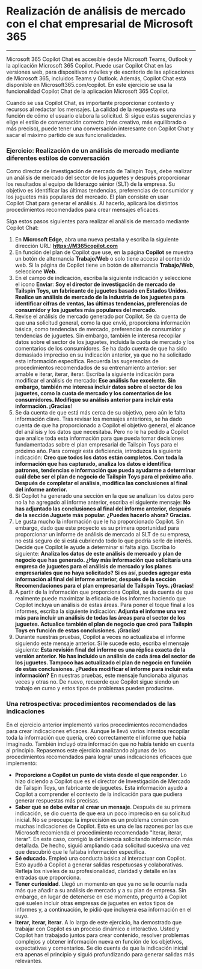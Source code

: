 # Realización de análisis de mercado con el chat empresarial de Microsoft 365
---
Microsoft 365 Copilot Chat es accesible desde Microsoft Teams, Outlook y la aplicación Microsoft 365 Copilot. Puede usar Copilot Chat en las versiones web, para dispositivos móviles y de escritorio de las aplicaciones de Microsoft 365, incluidos Teams y Outlook. Además, Copilot Chat está disponible en Microsoft365.com/copilot. En este ejercicio se usa la funcionalidad Copilot Chat de la aplicación Microsoft 365 Copilot.

Cuando se usa Copilot Chat, es importante proporcionar contexto y recursos al redactar los mensajes. La calidad de la respuesta es una función de cómo el usuario elabora la solicitud. Si sigue estas sugerencias y elige el estilo de conversación correcto (más creativo, más equilibrado o más preciso), puede tener una conversación interesante con Copilot Chat y sacar el máximo partido de sus funcionalidades.

### Ejercicio: Realización de un análisis de mercado mediante diferentes estilos de conversación

Como director de investigación de mercado de Tailspin Toys, debe realizar un análisis de mercado del sector de los juguetes y después proporcionar los resultados al equipo de liderazgo sénior (SLT) de la empresa. Su objetivo es identificar las últimas tendencias, preferencias de consumidor y los juguetes más populares del mercado. El plan consiste en usar Copilot Chat para generar el análisis. Al hacerlo, aplicará los distintos procedimientos recomendados para crear mensajes eficaces. 

Siga estos pasos siguientes para realizar el análisis de mercado mediante Copilot Chat:

1. En **Microsoft Edge**, abra una nueva pestaña y escriba la siguiente dirección URL: **https://M365copilot.com**
1. En función del plan de Copilot que use, en la página **Copilot** se muestra un botón de alternancia **Trabajo/Web** o solo tiene acceso al contenido web. Si la página de Copilot tiene un botón de alternancia **Trabajo/Web**, seleccione **Web**.
1. En el campo de indicación, escriba la siguiente indicación y seleccione el icono **Enviar**: **Soy el director de investigación de mercado de Tailspin Toys, un fabricante de juguetes basado en Estados Unidos. Realice un análisis de mercado de la industria de los juguetes para identificar cifras de ventas, las últimas tendencias, preferencias de consumidor y los juguetes más populares del mercado**.
1. Revise el análisis de mercado generado por Copilot. Se da cuenta de que una solicitud general, como la que envió, proporciona información básica, como tendencias de mercado, preferencias de consumidor y tendencias de juguetes. Sin embargo, también le interesa recopilar datos sobre el sector de los juguetes, incluida la cuota de mercado y los comentarios de los consumidores. Se ha dado cuenta de que ha sido demasiado impreciso en su indicación anterior, ya que no ha solicitado esta información específica. Recuerda las sugerencias de procedimientos recomendados de su entrenamiento anterior: ser amable e iterar, iterar, iterar. Escriba la siguiente indicación para modificar el análisis de mercado: **Ese análisis fue excelente. Sin embargo, también me interesa incluir datos sobre el sector de los juguetes, como la cuota de mercado y los comentarios de los consumidores. Modifique su análisis anterior para incluir esta información. ¡Gracias**!
1. Se da cuenta de que está más cerca de su objetivo, pero aún le falta información clave. Tras revisar los mensajes anteriores, se ha dado cuenta de que ha proporcionado a Copilot el objetivo general, el alcance del análisis y los datos que necesitaba. Pero no le ha pedido a Copilot que analice toda esta información para que pueda tomar decisiones fundamentadas sobre el plan empresarial de Tailspin Toys para el próximo año. Para corregir esta deficiencia, introduzca la siguiente indicación: **Creo que todos los datos están completos. Con toda la información que has capturado, analiza los datos e identifica patrones, tendencias e información que pueda ayudarme a determinar cuál debe ser el plan de negocio de Tailspin Toys para el próximo año**. **Después de completar el análisis, modifica las conclusiones al final del informe anterior.** 
1. Si Copilot ha generado una sección en la que se analizan los datos pero no la ha agregado al informe anterior, escriba el siguiente mensaje: **No has adjuntado las conclusiones al final del informe anterior, después de la sección Juguete más popular. ¿Puedes hacerlo ahora? Gracias.**
1. Le gusta mucho la información que le ha proporcionado Copilot. Sin embargo, dado que este proyecto es su primera oportunidad para proporcionar un informe de análisis de mercado al SLT de su empresa, no está seguro de si está cubriendo todo lo que podría serle de interés. Decide que Copilot le ayude a determinar si falta algo. Escriba lo siguiente: **Analiza los datos de este análisis de mercado y plan de negocio que has generado. ¿Hay más información que solicitaría una empresa de juguetes para el análisis de mercado y los planes empresariales que no haya solicitado? Si es así, puedes agregar esta información al final del informe anterior, después de la sección Recomendaciones para el plan empresarial de Tailspin Toys. ¡Gracias**!
1. A partir de la información que proporciona Copilot, se da cuenta de que realmente puede maximizar la eficacia de los informes haciendo que Copilot incluya un análisis de estas áreas. Para poner el toque final a los informes, escriba la siguiente indicación: **Adjunta el informe una vez más para incluir un análisis de todas las áreas para el sector de los juguetes. Actualice también el plan de negocio que creó para Tailspin Toys en función de estas conclusiones. ¡Gracias**!
1. Durante nuestras pruebas, Copilot a veces no actualizaba el informe siguiendo este mensaje anterior. Si le sucede esto, escriba el mensaje siguiente: **Esta revisión final del informe es una réplica exacta de la versión anterior. No has incluido un análisis de cada área del sector de los juguetes. Tampoco has actualizado el plan de negocio en función de estas conclusiones. ¿Puedes modificar el informe para incluir esta información?** En nuestras pruebas, este mensaje funcionaba algunas veces y otras no. De nuevo, recuerde que Copilot sigue siendo un trabajo en curso y estos tipos de problemas pueden producirse. 

### Una retrospectiva: procedimientos recomendados de las indicaciones

En el ejercicio anterior implementó varios procedimientos recomendados para crear indicaciones eficaces. Aunque le llevó varios intentos recopilar toda la información que quería, creó correctamente el informe que había imaginado. También incluyó otra información que no había tenido en cuenta al principio. Repasemos este ejercicio analizando algunas de los procedimientos recomendados para lograr unas indicaciones eficaces que implementó:

- **Proporcione a Copilot un punto de vista desde el que responder**. Lo hizo diciendo a Copilot que es el director de Investigación de Mercado de Tailspin Toys, un fabricante de juguetes. Esta información ayudó a Copilot a comprender el contexto de la indicación para que pudiera generar respuestas más precisas.
- **Saber qué se debe evitar al crear un mensaje**. Después de su primera indicación, se dio cuenta de que era un poco impreciso en su solicitud inicial. No se preocupe: la imprecisión es un problema común con muchas indicaciones de Copilot. Esta es una de las razones por las que Microsoft recomienda el procedimiento recomendado "Iterar, iterar, iterar". En este caso, corrigió la deficiencia solicitando información más detallada. De hecho, siguió ampliando cada solicitud sucesiva una vez que descubrió que le faltaba información específica.
- **Sé educado.** Empleó una conducta básica al interactuar con Copilot. Esto ayudó a Copilot a generar salidas respetuosas y colaborativas. Refleja los niveles de su profesionalidad, claridad y detalle en las entradas que proporciona.
- **Tener curiosidad**. Llegó un momento en que ya no se le ocurría nada más que añadir a su análisis de mercado y a su plan de empresa. Sin embargo, en lugar de detenerse en ese momento, preguntó a Copilot qué suelen incluir otras empresas de juguetes en estos tipos de informes y, a continuación, le pidió que incluyera esa información en el suyo.
- **Iterar, iterar, iterar**. A lo largo de este ejercicio, ha demostrado que trabajar con Copilot es un proceso dinámico e interactivo. Usted y Copilot han trabajado juntos para crear contenido, resolver problemas complejos y obtener información nueva en función de los objetivos, expectativas y comentarios. Se dio cuenta de que la indicación inicial era apenas el principio y siguió profundizando para generar salidas más relevantes.

